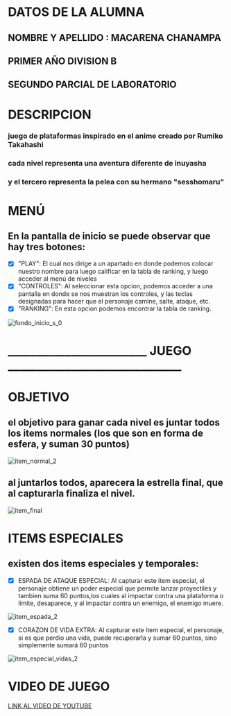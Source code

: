 # DATOS DE LA ALUMNA
## NOMBRE Y APELLIDO : MACARENA CHANAMPA
## PRIMER AÑO DIVISION B
## SEGUNDO PARCIAL DE LABORATORIO

# DESCRIPCION
### juego de plataformas inspirado en el anime creado por Rumiko Takahashi
### cada nivel representa una aventura diferente de inuyasha 
### y el tercero representa la pelea con su hermano "sesshomaru"

# MENÚ
## En la pantalla de inicio se puede observar que hay tres botones:
- [x] "PLAY":
El cual nos dirige a un apartado en donde podemos colocar nuestro nombre para luego calificar en la tabla de ranking, y luego acceder al menú de niveles
- [x] "CONTROLES":
Al seleccionar esta opcion, podemos acceder a una pantalla en donde se nos muestran los controles, y las teclas designadas para hacer que el personaje camine, salte, ataque, etc.
- [x] "RANKING":
En esta opcion podemos encontrar la tabla de ranking.

![fondo_inicio_s_0](https://github.com/macachana/Inuyasha-Juego-de-plataformas/assets/123892029/eef29002-45a4-4257-8293-3b851b7c1c30)

# ________________________ JUEGO ______________________________

# OBJETIVO
## el objetivo para ganar cada nivel es juntar todos los items normales (los que son en forma de esfera, y suman 30 puntos)


![item_normal_2](https://github.com/macachana/Inuyasha-Juego-de-plataformas/assets/123892029/1635f040-4cbc-4d75-8e9d-09a20a6f73bd)

## al juntarlos todos, aparecera la estrella final, que al capturarla finaliza el nivel.

![item_final](https://github.com/macachana/Inuyasha-Juego-de-plataformas/assets/123892029/32f37e00-9471-427e-8a53-bdffa498c2b4)

# ITEMS ESPECIALES
## existen dos items especiales y temporales:
- [x]  ESPADA DE ATAQUE ESPECIAL:
Al capturar este item especial, el personaje obtiene un poder especial que permite lanzar proyectiles y tambien suma 60 puntos,los cuales al impactar contra una plataforma o limite, desaparece, y al impactar contra un enemigo, el enemigo muere.

![item_espada_2](https://github.com/macachana/Inuyasha-Juego-de-plataformas/assets/123892029/fc359b68-c717-4843-abe7-a75153f1f389)


- [x] CORAZON DE VIDA EXTRA:
Al capturar este item especial, el personaje, si es que perdio una vida, puede recuperarla y sumar 60 puntos, sino simplemente sumará 60 puntos

![item_especial_vidas_2](https://github.com/macachana/Inuyasha-Juego-de-plataformas/assets/123892029/2646105e-bce5-470a-a22b-a078bf496c53)


# VIDEO DE JUEGO
[LINK AL VIDEO DE YOUTUBE](https://youtu.be/bIFbK66BXgY)

